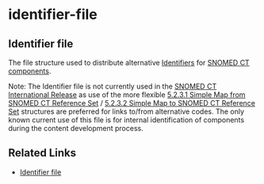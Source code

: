 # identifier-file

## Identifier file

The file structure used to distribute alternative [Identifiers](https://confluence.ihtsdotools.org/display/DOCGLOSS/Identifier) for [SNOMED CT components](https://confluence.ihtsdotools.org/display/DOCGLOSS/SNOMED+CT+component).

Note: The Identifier file is not currently used in the [SNOMED CT International Release](https://confluence.ihtsdotools.org/display/DOCGLOSS/SNOMED+CT+International+Release) as use of the more flexible [5.2.3.1 Simple Map from SNOMED CT Reference Set](https://confluence.ihtsdotools.org/display/WIPRELFMT/5.2.3.1+Simple+Map+from+SNOMED+CT+Reference+Set) / [5.2.3.2 Simple Map to SNOMED CT Reference Set](https://confluence.ihtsdotools.org/display/WIPRELFMT/5.2.3.2+Simple+Map+to+SNOMED+CT+Reference+Set) structures are preferred for links to/from alternative codes. The only known current use of this file is for internal identification of components during the content development process.

## Related Links

* [Identifier file](Identifier-file_28739278.html)
